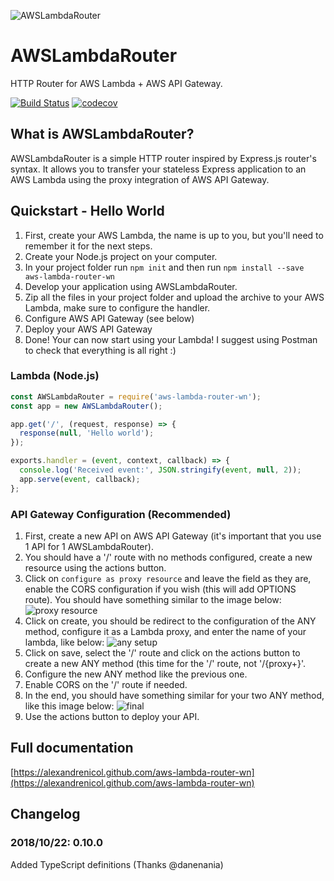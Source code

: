 ![AWSLambdaRouter](https://s3-eu-west-1.amazonaws.com/static-webnicol/github/aws-lambda-router-wn/AWSLambdaRouterOrange.png)

# AWSLambdaRouter
HTTP Router for AWS Lambda + AWS API Gateway.

[![Build Status](https://travis-ci.org/alexandrenicol/aws-lambda-router-wn.png?branch=master)](https://travis-ci.org/alexandrenicol/aws-lambda-router-wn)
[![codecov](https://codecov.io/gh/alexandrenicol/aws-lambda-router-wn/branch/master/graph/badge.svg)](https://codecov.io/gh/alexandrenicol/aws-lambda-router-wn)

## What is AWSLambdaRouter?
AWSLambdaRouter is a simple HTTP router inspired by Express.js router's syntax. It allows you to transfer your stateless Express application to an AWS Lambda using the proxy integration of AWS API Gateway.

## Quickstart - Hello World
1. First, create your AWS Lambda, the name is up to you, but you'll need to remember it for the next steps.
2. Create your Node.js project on your computer.
3. In your project folder run ```npm init``` and then run ```npm install --save aws-lambda-router-wn```
4. Develop your application using AWSLambdaRouter.
5. Zip all the files in your project folder and upload the archive to your AWS Lambda, make sure to configure the handler.
6. Configure AWS API Gateway (see below)
7. Deploy your AWS API Gateway
8. Done! Your can now start using your Lambda! I suggest using Postman to check that everything is all right :)
### Lambda (Node.js)
```javascript
const AWSLambdaRouter = require('aws-lambda-router-wn');
const app = new AWSLambdaRouter();

app.get('/', (request, response) => {
  response(null, 'Hello world');
});

exports.handler = (event, context, callback) => {
  console.log('Received event:', JSON.stringify(event, null, 2));
  app.serve(event, callback);
};
```

### API Gateway Configuration (Recommended)
1. First, create a new API on AWS API Gateway (it's important that you use 1 API for 1 AWSLambdaRouter).
2. You should have a '/' route with no methods configured, create a new resource using the actions button.
3. Click on `configure as proxy resource` and leave the field as they are, enable the CORS configuration if you wish (this will add OPTIONS route). You should have something similar to the image below:
![proxy resource](https://s3-eu-west-1.amazonaws.com/static-webnicol/github/aws-lambda-router-wn/new-child-res.png)
4. Click on create, you should be redirect to the configuration of the ANY method, configure it as a Lambda proxy, and enter the name of your lambda, like below:
![any setup](https://s3-eu-west-1.amazonaws.com/static-webnicol/github/aws-lambda-router-wn/proxy-setup.png)
5. Click on save, select the '/' route and click on the actions button to create a new ANY method (this time for the '/' route, not '/{proxy+}'.
6. Configure the new ANY method like the previous one.
7. Enable CORS on the '/' route if needed.
8. In the end, you should have something similar for your two ANY method, like this image below:
![final](https://s3-eu-west-1.amazonaws.com/static-webnicol/github/aws-lambda-router-wn/slash-any.png)
9. Use the actions button to deploy your API.

## Full documentation
[https://alexandrenicol.github.com/aws-lambda-router-wn](https://alexandrenicol.github.com/aws-lambda-router-wn)


## Changelog
### 2018/10/22: 0.10.0
Added TypeScript definitions (Thanks @danenania)